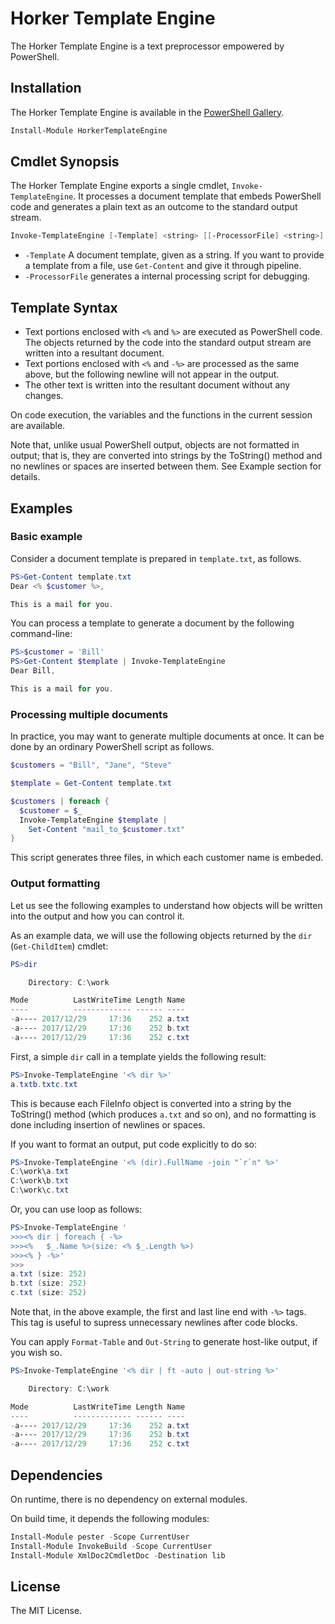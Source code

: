 # Horker Template Engine

The Horker Template Engine is a text preprocessor empowered by PowerShell.

## Installation

The Horker Template Engine is available in the [PowerShell Gallery](https://www.powershellgallery.com/packages/HorkerTemplateEngine).

```PowerShell
Install-Module HorkerTemplateEngine
```

## Cmdlet Synopsis

The Horker Template Engine exports a single cmdlet, `Invoke-TemplateEngine`.  It processes a document template that embeds PowerShell code and generates a plain text as an outcome to the standard output stream.

```PowerShell
Invoke-TemplateEngine [-Template] <string> [[-ProcessorFile] <string>] [<CommonParameters>]
```

- `-Template` A document template, given as a string.  If you want to provide a template from a file, use `Get-Content` and give it through pipeline.
- `-ProcessorFile` generates a internal processing script for debugging.

## Template Syntax

- Text portions enclosed with `<%` and `%>` are executed as PowerShell code.  The objects returned by the code into the standard output stream are written into a resultant document.
- Text portions enclosed with `<%` and `-%>` are processed as the same above, but the following newline will not appear in the output.
- The other text is written into the resultant document without any changes.

On code execution, the variables and the functions in the current session are available.

Note that, unlike usual PowerShell output, objects are not formatted in output; that is, they are converted into strings by the ToString() method and no newlines or spaces are inserted between them. See Example section for details.

## Examples

### Basic example

Consider a document template is prepared in `template.txt`, as follows.

```PowerShell
PS>Get-Content template.txt
Dear <% $customer %>,

This is a mail for you.
```

You can process a template to generate a document by the following command-line:

```PowerShell
PS>$customer = 'Bill'
PS>Get-Content $template | Invoke-TemplateEngine
Dear Bill,

This is a mail for you.
```

### Processing multiple documents

In practice, you may want to generate multiple documents at once.  It can be done by an ordinary PowerShell script as follows.

```PowerShell
$customers = "Bill", "Jane", "Steve"

$template = Get-Content template.txt

$customers | foreach {
  $customer = $_
  Invoke-TemplateEngine $template |
    Set-Content "mail_to_$customer.txt"
}
```

This script generates three files, in which each customer name is embeded.

### Output formatting

Let us see the following examples to understand how objects will be written into the output and how you can control it.

As an example data, we will use the following objects returned by the `dir` (`Get-ChildItem`) cmdlet:

```PowerShell
PS>dir

    Directory: C:\work

Mode          LastWriteTime Length Name
----          ------------- ------ ----
-a---- 2017/12/29     17:36    252 a.txt
-a---- 2017/12/29     17:36    252 b.txt
-a---- 2017/12/29     17:36    252 c.txt
```

First, a simple `dir` call in a template yields the following result:

```PowerShell
PS>Invoke-TemplateEngine '<% dir %>'
a.txtb.txtc.txt
```

This is because each FileInfo object is converted into a string by the ToString() method (which produces `a.txt` and so on), and no formatting is done including insertion of newlines or spaces.

If you want to format an output, put code explicitly to do so:

```PowerShell
PS>Invoke-TemplateEngine '<% (dir).FullName -join "`r`n" %>'
C:\work\a.txt
C:\work\b.txt
C:\work\c.txt
```

Or, you can use loop as follows:

```PowerShell
PS>Invoke-TemplateEngine '
>>><% dir | foreach { -%>
>>><%   $_.Name %>(size: <% $_.Length %>)
>>><% } -%>'
>>>
a.txt (size: 252)
b.txt (size: 252)
c.txt (size: 252)
```

Note that, in the above example, the first and last line end with `-%>` tags.  This tag is useful to supress unnecessary newlines after code blocks.

You can apply `Format-Table` and `Out-String` to generate host-like output, if you wish so.

```PowerShell
PS>Invoke-TemplateEngine '<% dir | ft -auto | out-string %>'

    Directory: C:\work

Mode          LastWriteTime Length Name
----          ------------- ------ ----
-a---- 2017/12/29     17:36    252 a.txt
-a---- 2017/12/29     17:36    252 b.txt
-a---- 2017/12/29     17:36    252 c.txt
```

## Dependencies

On runtime, there is no dependency on external modules.

On build time, it depends the following modules:

```PowerShell
Install-Module pester -Scope CurrentUser
Install-Module InvokeBuild -Scope CurrentUser
Install-Module XmlDoc2CmdletDoc -Destination lib
```

## License

The MIT License.
